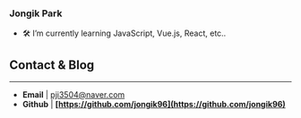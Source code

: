 ### Jongik Park

<!--
**jongik96/jongik96** is a ✨ _special_ ✨ repository because its `README.md` (this file) appears on your GitHub profile.

Here are some ideas to get you started:

- 🔭 I’m currently working on ...

- 👯 I’m looking to collaborate on ...
- 🤔 I’m looking for help with ...
- 💬 Ask me about ...
- 📫 How to reach me: ...
- 😄 Pronouns: ...
- ⚡ Fun fact: ...
-->

- 🛠 I’m currently learning JavaScript, Vue.js, React, etc..



## **Contact & Blog**
---

- **Email** | pji3504@naver.com
- **Github** | **[https://github.com/jongik96](https://github.com/jongik96)**
<!-- - **Blog** | [velog](https://velog.io/@pji3504)
           | [Tistory](https://jongik.tistory.com) -->
